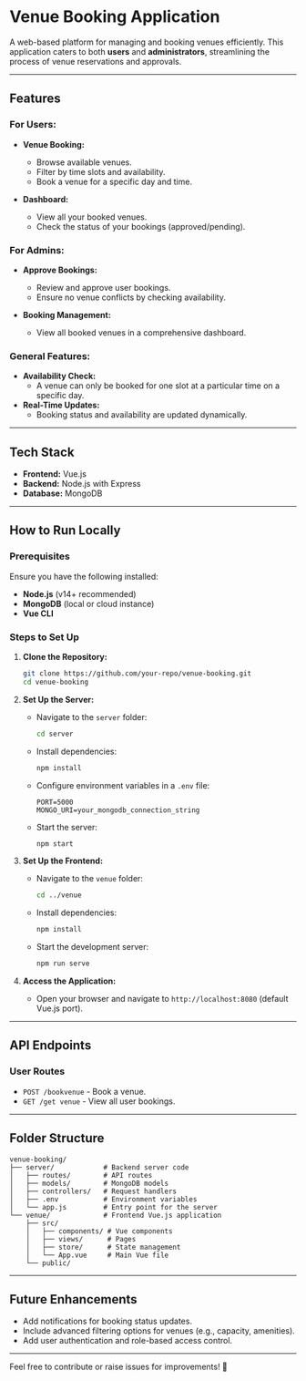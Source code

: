 # Venue Booking Application

A web-based platform for managing and booking venues efficiently. This application caters to both **users** and **administrators**, streamlining the process of venue reservations and approvals.

---

## Features

### For Users:
- **Venue Booking:**
  - Browse available venues.
  - Filter by time slots and availability.
  - Book a venue for a specific day and time.

- **Dashboard:**
  - View all your booked venues.
  - Check the status of your bookings (approved/pending).

### For Admins:
- **Approve Bookings:**
  - Review and approve user bookings.
  - Ensure no venue conflicts by checking availability.

- **Booking Management:**
  - View all booked venues in a comprehensive dashboard.

### General Features:
- **Availability Check:**
  - A venue can only be booked for one slot at a particular time on a specific day.
- **Real-Time Updates:**
  - Booking status and availability are updated dynamically.

---

## Tech Stack
- **Frontend:** Vue.js
- **Backend:** Node.js with Express
- **Database:** MongoDB

---

## How to Run Locally

### Prerequisites
Ensure you have the following installed:
- **Node.js** (v14+ recommended)
- **MongoDB** (local or cloud instance)
- **Vue CLI**

### Steps to Set Up
1. **Clone the Repository:**
   ```bash
   git clone https://github.com/your-repo/venue-booking.git
   cd venue-booking
   ```

2. **Set Up the Server:**
   - Navigate to the `server` folder:
     ```bash
     cd server
     ```
   - Install dependencies:
     ```bash
     npm install
     ```
   - Configure environment variables in a `.env` file:
     ```plaintext
     PORT=5000
     MONGO_URI=your_mongodb_connection_string
     ```
   - Start the server:
     ```bash
     npm start
     ```

3. **Set Up the Frontend:**
   - Navigate to the `venue` folder:
     ```bash
     cd ../venue
     ```
   - Install dependencies:
     ```bash
     npm install
     ```
   - Start the development server:
     ```bash
     npm run serve
     ```

4. **Access the Application:**
   - Open your browser and navigate to `http://localhost:8080` (default Vue.js port).

---

## API Endpoints

### User Routes
- `POST /bookvenue` - Book a venue.
- `GET /get venue` - View all user bookings.

  

---

## Folder Structure

```plaintext
venue-booking/
├── server/            # Backend server code
│   ├── routes/        # API routes
│   ├── models/        # MongoDB models
│   ├── controllers/   # Request handlers
│   ├── .env           # Environment variables
│   └── app.js         # Entry point for the server
└── venue/             # Frontend Vue.js application
    ├── src/
    │   ├── components/ # Vue components
    │   ├── views/      # Pages
    │   ├── store/      # State management
    │   └── App.vue     # Main Vue file
    └── public/
```

---

## Future Enhancements
- Add notifications for booking status updates.
- Include advanced filtering options for venues (e.g., capacity, amenities).
- Add user authentication and role-based access control.

---

Feel free to contribute or raise issues for improvements! 🎉
